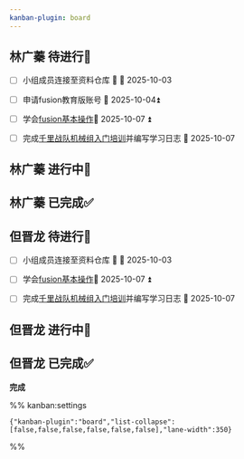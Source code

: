 ```yaml
---
kanban-plugin: board
---
```


## 林广蓁 待进行📌

- [ ] 小组成员连接至资料仓库 🔺 📅 2025-10-03
- [ ] 申请fusion教育版账号 📅 2025-10-04⏫
- [ ] 学会[fusion基本操作](https://b23.tv/89IgWx9)📅 2025-10-07 ⏫
- [ ] 完成[千里战队机械组入门培训](https://www.bilibili.com/video/BV1ZQnjz5EFc)并编写学习日志 📅 2025-10-07


## 林广蓁 进行中🔄



## 林广蓁 已完成✅



## 但晋龙 待进行📌

- [ ] 小组成员连接至资料仓库 🔺 📅 2025-10-03
- [ ] 学会[fusion基本操作](https://b23.tv/89IgWx9)📅 2025-10-07 ⏫
- [ ] 完成[千里战队机械组入门培训](https://www.bilibili.com/video/BV1ZQnjz5EFc)并编写学习日志 📅 2025-10-07


## 但晋龙 进行中🔄



## 但晋龙 已完成✅

**完成**




%% kanban:settings
```
{"kanban-plugin":"board","list-collapse":[false,false,false,false,false,false],"lane-width":350}
```
%%